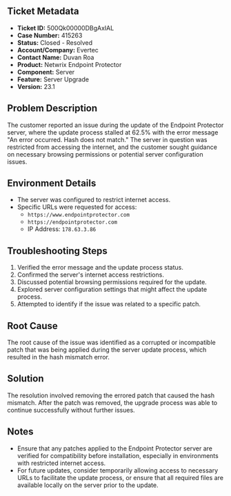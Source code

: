 ## Ticket Metadata
- **Ticket ID:** 500Qk00000DBgAxIAL
- **Case Number:** 415263
- **Status:** Closed - Resolved
- **Account/Company:** Evertec
- **Contact Name:** Duvan Roa
- **Product:** Netwrix Endpoint Protector
- **Component:** Server
- **Feature:** Server Upgrade
- **Version:** 23.1

## Problem Description
The customer reported an issue during the update of the Endpoint Protector server, where the update process stalled at 62.5% with the error message "An error occurred. Hash does not match." The server in question was restricted from accessing the internet, and the customer sought guidance on necessary browsing permissions or potential server configuration issues.

## Environment Details
- The server was configured to restrict internet access.
- Specific URLs were requested for access:
  - `https://www.endpointprotector.com`
  - `https://endpointprotector.com`
  - IP Address: `178.63.3.86`

## Troubleshooting Steps
1. Verified the error message and the update process status.
2. Confirmed the server's internet access restrictions.
3. Discussed potential browsing permissions required for the update.
4. Explored server configuration settings that might affect the update process.
5. Attempted to identify if the issue was related to a specific patch.

## Root Cause
The root cause of the issue was identified as a corrupted or incompatible patch that was being applied during the server update process, which resulted in the hash mismatch error.

## Solution
The resolution involved removing the errored patch that caused the hash mismatch. After the patch was removed, the upgrade process was able to continue successfully without further issues.

## Notes
- Ensure that any patches applied to the Endpoint Protector server are verified for compatibility before installation, especially in environments with restricted internet access.
- For future updates, consider temporarily allowing access to necessary URLs to facilitate the update process, or ensure that all required files are available locally on the server prior to the update.